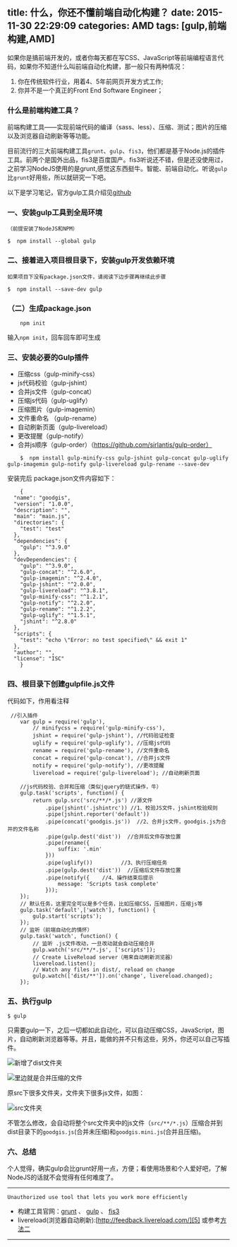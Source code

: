 title: 什么，你还不懂前端自动化构建？
date: 2015-11-30 22:29:09
categories: AMD
tags: [gulp,前端构建,AMD]
---

如果你是搞前端开发的，或者你每天都在写CSS、JavaScript等前端编程语言代码，如果你不知道什么叫前端自动化构建，那一般只有两种情况：

 1. 你在传统软件行业，用着4、5年前网页开发方式工作;
 2. 你并不是一个真正的Front End Software Engineer；

### 什么是前端构建工具？

前端构建工具——实现前端代码的编译（sass、less）、压缩、测试；图片的压缩以及浏览器自动刷新等等功能。

目前流行的三大前端构建工具`grunt`、`gulp`、`fis3`，他们都是基于Node.js的插件工具。前两个是国外出品，fis3是百度国产。fis3听说还不错，但是还没使用过，之前学习NodeJS使用的是grunt,感觉这东西挺牛。智能、前端自动化。听说`gulp`比`grunt`好用些，所以就研究一下吧。

<!--more-->
以下是学习笔记，官方gulp工具介绍见[github][9]

### 一、安装gulp工具到全局环境
`（前提安装了NodeJS和NPM）`

    $  npm install --global gulp

### 二、接着进入项目根目录下，安装gulp开发依赖环境
`如果项目下没有package.json文件，请阅读下边步骤再继续此步骤`

    $  npm install --save-dev gulp
    
### （二）生成package.json
    
        npm init

输入`npm init`，回车回车即可生成

### 三、安装必要的Gulp插件

 - 压缩css（gulp-minify-css）
 - js代码校验（gulp-jshint）
 - 合并js文件（gulp-concat）
 - 压缩js代码（gulp-uglify）
 - 压缩图片（gulp-imagemin）
 - 文件重命名 （gulp-rename）
 - 自动刷新页面（gulp-livereload）
 - 更改提醒（gulp-notify）
 - 合并js顺序（gulp-order）（https://github.com/sirlantis/gulp-order）

```
    $  npm install gulp-minify-css gulp-jshint gulp-concat gulp-uglify gulp-imagemin gulp-notify gulp-livereload gulp-rename --save-dev
```
安装完后 package.json文件内容如下：

        {
      "name": "goodgis",
      "version": "1.0.0",
      "description": "",
      "main": "main.js",
      "directories": {
        "test": "test"
      },
      "dependencies": {
        "gulp": "^3.9.0"
      },
      "devDependencies": {
        "gulp": "^3.9.0",
        "gulp-concat": "^2.6.0",
        "gulp-imagemin": "^2.4.0",
        "gulp-jshint": "^2.0.0",
        "gulp-livereload": "^3.8.1",
        "gulp-minify-css": "^1.2.1",
        "gulp-notify": "^2.2.0",
        "gulp-rename": "^1.2.2",
        "gulp-uglify": "^1.5.1",
        "jshint": "^2.8.0"
      },
      "scripts": {
        "test": "echo \"Error: no test specified\" && exit 1"
      },
      "author": "",
      "license": "ISC"
        }

### 四、根目录下创建gulpfile.js文件

代码如下，作用看注释

     //引入插件
        var gulp = require('gulp'),
            // minifycss = require('gulp-minify-css'),
            jshint = require('gulp-jshint'), //代码验证检查
            uglify = require('gulp-uglify'), //压缩js代码
            rename = require('gulp-rename'), //文件重命名
            concat = require('gulp-concat'), //合并js文件
            notify = require('gulp-notify'), //更改提醒
            livereload = require('gulp-livereload'); //自动刷新页面
        
        //js代码校验、合并和压缩（类似jquery的链式操作，牛）
        gulp.task('scripts', function() {
            return gulp.src('src/**/*.js') //源文件
                .pipe(jshint('.jshintrc')) //1、校验JS文件，jshint校验规则
                .pipe(jshint.reporter('default')) 
                .pipe(concat('goodgis.js'))  //2、合并js文件，goodgis.js为合并的文件名称
                .pipe(gulp.dest('dist'))  //合并后文件存放位置
                .pipe(rename({
                    suffix: '.min'
                }))
                .pipe(uglify())         //3、执行压缩任务
                .pipe(gulp.dest('dist'))  //压缩后文件存放位置
                .pipe(notify({    //4、操作结束后提示
                    message: 'Scripts task complete'
                }));
        });
        // 默认任务，这里完全可以是多个任务，比如压缩CSS，压缩图片，压缩js等
        gulp.task('default',['watch'], function() {
            gulp.start('scripts');
        });
        // 监听（前端自动化的情怀）
        gulp.task('watch', function() {
            // 监听 .js文件改动，一旦改动就会自动压缩合并
            gulp.watch('src/**/*.js', ['scripts']);
            // Create LiveReload server（用来自动刷新浏览器）
            livereload.listen();
            // Watch any files in dist/, reload on change
            gulp.watch(['dist/**']).on('change', livereload.changed);
        });
    
### 五、执行gulp

    $ gulp
    
只需要gulp一下，之后一切都如此自动化，可以自动压缩CSS，JavaScript，图片，自动刷新浏览器等等。并且，能做的并不只有这些，另外，你还可以自己写插件。

![新增了dist文件夹][1]

![里边就是合并压缩的文件][7]

原src下很多文件夹，文件夹下很多js文件，如图：

![src文件夹][8]

不管怎么修改，会自动将整个src文件夹中的js文件（`src/**/*.js`）压缩合并到dist目录下的`goodgis.js`(合并未压缩)和`goodgis.mini.js`(合并且压缩)。


### 六、总结

个人觉得，确实gulp会比grunt好用一点，方便；看使用场景和个人爱好吧，了解NodeJS的话就不会觉得有任何难度了。

----

`Unauthorized use tool that lets you work more efficiently`

 - 构建工具官网：[grunt][2]  、  [gulp][3]   、 [fis3][4]
 - livereload(浏览器自动刷新):[http://feedback.livereload.com/][5]    或参考[方法二][6]

 
----


  [1]: http://giscafer.com/static/img/gulp-intro1.png
  [2]: http://gruntjs.com/
  [3]: http://gulpjs.com/
  [4]: http://fis.baidu.com/
  [5]: http://feedback.livereload.com/
  [6]: http://feedback.livereload.com/knowledgebase/articles/86180-how-do-i-add-the-script-tag-manually-
  [9]: https://github.com/gulpjs/gulp/blob/master/docs/getting-started.md
  [7]: http://giscafer.com/static/img/gulp-intro2.png
  [8]: http://giscafer.com/static/img/gulp-intro0.png